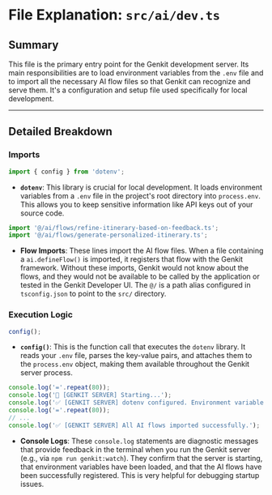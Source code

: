 # File Explanation: `src/ai/dev.ts`

## Summary

This file is the primary entry point for the Genkit development server. Its main responsibilities are to load environment variables from the `.env` file and to import all the necessary AI flow files so that Genkit can recognize and serve them. It's a configuration and setup file used specifically for local development.

---

## Detailed Breakdown

### Imports

```typescript
import { config } from 'dotenv';
```
- **`dotenv`**: This library is crucial for local development. It loads environment variables from a `.env` file in the project's root directory into `process.env`. This allows you to keep sensitive information like API keys out of your source code.

```typescript
import '@/ai/flows/refine-itinerary-based-on-feedback.ts';
import '@/ai/flows/generate-personalized-itinerary.ts';
```
- **Flow Imports**: These lines import the AI flow files. When a file containing a `ai.defineFlow()` is imported, it registers that flow with the Genkit framework. Without these imports, Genkit would not know about the flows, and they would not be available to be called by the application or tested in the Genkit Developer UI. The `@/` is a path alias configured in `tsconfig.json` to point to the `src/` directory.

### Execution Logic

```typescript
config();
```
- **`config()`**: This is the function call that executes the `dotenv` library. It reads your `.env` file, parses the key-value pairs, and attaches them to the `process.env` object, making them available throughout the Genkit server process.

```typescript
console.log('='.repeat(80));
console.log('🚀 [GENKIT SERVER] Starting...');
console.log('✅ [GENKIT SERVER] dotenv configured. Environment variables loaded.');
console.log('='.repeat(80));
// ...
console.log('✅ [GENKIT SERVER] All AI flows imported successfully.');
```
- **Console Logs**: These `console.log` statements are diagnostic messages that provide feedback in the terminal when you run the Genkit server (e.g., via `npm run genkit:watch`). They confirm that the server is starting, that environment variables have been loaded, and that the AI flows have been successfully registered. This is very helpful for debugging startup issues.